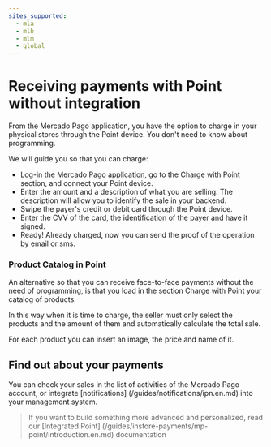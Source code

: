 ```yaml
---
sites_supported:
  - mla
  - mlb
  - mlm
  - global
---
```


# Receiving payments with Point without integration

From the Mercado Pago application, you have the option to charge in your physical stores through the Point device.
You don't need to know about programming.

We will guide you so that you can charge:

- Log-in the Mercado Pago application, go to the Charge with Point section, and connect your Point device.
- Enter the amount and a description of what you are selling. The description will allow you to identify the sale in your backend.
- Swipe the payer's credit or debit card through the Point device.
- Enter the CVV of the card, the identification of the payer and have it signed.
- Ready! Already charged, now you can send the proof of the operation by email or sms.


### Product Catalog in Point

An alternative so that you can receive face-to-face payments without the need of programming, is that you load in the section Charge with Point your catalog of products.

In this way when it is time to charge, the seller must only select the products and the amount of them and automatically calculate the total sale.

For each product you can insert an image, the price and name of it.


## Find out about your payments

You can check your sales in the list of activities of the Mercado Pago account, or integrate [notifications] (/guides/notifications/ipn.en.md) into your management system.

> If you want to build something more advanced and personalized, read our [Integrated Point] (/guides/instore-payments/mp-point/introduction.en.md) documentation
